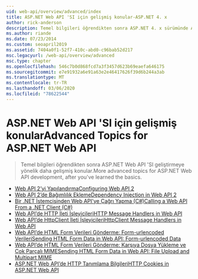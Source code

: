 ```yaml
---
uid: web-api/overview/advanced/index
title: ASP.NET Web API 'SI için gelişmiş konular-ASP.NET 4. x
author: rick-anderson
description: Temel bilgileri öğrendikten sonra ASP.NET 4. x sürümünde ASP.NET Web API geliştirmesi için daha gelişmiş konular.
ms.author: riande
ms.date: 07/23/2014
ms.custom: seoapril2019
ms.assetid: 7404a0f1-52f7-410c-abd0-c96bab52d217
msc.legacyurl: /web-api/overview/advanced
msc.type: chapter
ms.openlocfilehash: 546c7b0d868fcd7a3f3457d623b69eaefa646175
ms.sourcegitcommit: e7e91932a6e91a63e2e46417626f39d6b244a3ab
ms.translationtype: MT
ms.contentlocale: tr-TR
ms.lasthandoff: 03/06/2020
ms.locfileid: "78622544"
---
```

# <a name="advanced-topics-for-aspnet-web-api"></a><span data-ttu-id="713cd-103">ASP.NET Web API 'SI için gelişmiş konular</span><span class="sxs-lookup"><span data-stu-id="713cd-103">Advanced Topics for ASP.NET Web API</span></span>

> <span data-ttu-id="713cd-104">Temel bilgileri öğrendikten sonra ASP.NET Web API 'SI geliştirmeye yönelik daha gelişmiş konular.</span><span class="sxs-lookup"><span data-stu-id="713cd-104">More advanced topics for ASP.NET Web API development, after you've learned the basics.</span></span>

- [<span data-ttu-id="713cd-105">Web API 2’yi Yapılandırma</span><span class="sxs-lookup"><span data-stu-id="713cd-105">Configuring Web API 2</span></span>](configuring-aspnet-web-api.md)
- [<span data-ttu-id="713cd-106">Web API 2’de Bağımlılık Ekleme</span><span class="sxs-lookup"><span data-stu-id="713cd-106">Dependency Injection in Web API 2</span></span>](dependency-injection.md)
- [<span data-ttu-id="713cd-107">Bir .NET İstemcisinden Web API'ye Çağrı Yapma (C#)</span><span class="sxs-lookup"><span data-stu-id="713cd-107">Calling a Web API From a .NET Client (C#)</span></span>](calling-a-web-api-from-a-net-client.md)
- [<span data-ttu-id="713cd-108">Web API’de HTTP İleti İşleyicileri</span><span class="sxs-lookup"><span data-stu-id="713cd-108">HTTP Message Handlers in Web API</span></span>](http-message-handlers.md)
- [<span data-ttu-id="713cd-109">Web API’de HttpClient İleti İşleyicileri</span><span class="sxs-lookup"><span data-stu-id="713cd-109">HttpClient Message Handlers in Web API</span></span>](httpclient-message-handlers.md)
- [<span data-ttu-id="713cd-110">Web API’de HTML Form Verileri Gönderme: Form-urlencoded Verileri</span><span class="sxs-lookup"><span data-stu-id="713cd-110">Sending HTML Form Data in Web API: Form-urlencoded Data</span></span>](sending-html-form-data-part-1.md)
- [<span data-ttu-id="713cd-111">Web API’de HTML Form Verileri Gönderme: Karşıya Dosya Yükleme ve Çok Parçalı MIME</span><span class="sxs-lookup"><span data-stu-id="713cd-111">Sending HTML Form Data in Web API: File Upload and Multipart MIME</span></span>](sending-html-form-data-part-2.md)
- [<span data-ttu-id="713cd-112">ASP.NET Web API’de HTTP Tanımlama Bilgileri</span><span class="sxs-lookup"><span data-stu-id="713cd-112">HTTP Cookies in ASP.NET Web API</span></span>](http-cookies.md)
